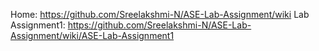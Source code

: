 Home: https://github.com/Sreelakshmi-N/ASE-Lab-Assignment/wiki
Lab Assignment1: https://github.com/Sreelakshmi-N/ASE-Lab-Assignment/wiki/ASE-Lab-Assignment1
